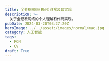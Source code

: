 ```yaml
---
title: 全卷积网络(RNN)详解及其实现
description: >-
  关于全卷积网络的个人理解和代码实现。
pubDate: 2024-03-20T03:27:20Z
heroImage: ../../assets/images/normal/mac.jpg
category: 人工智能
tags:
  - FCN
  - CV
draft: True
---
```

